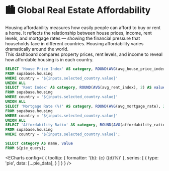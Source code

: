 # 🏙️ Global Real Estate Affordability 
Housing affordability measures how easily people can afford to buy or rent a home.
It reflects the relationship between house prices, income, rent levels, and mortgage rates — showing the financial pressure that households face in different countries.
Housing affordability varies dramatically around the world.  
This dashboard compares property prices, rent levels, and income to reveal how affordable housing is in each country.





```sql pie_query
SELECT 'House Price Index' AS category, ROUND(AVG(avg_house_price_index), 2) AS value
FROM supabase.housing
WHERE country = '${inputs.selected_country.value}'
UNION ALL
SELECT 'Rent Index' AS category, ROUND(AVG(avg_rent_index), 2) AS value
FROM supabase.housing
WHERE country = '${inputs.selected_country.value}'
UNION ALL
SELECT 'Mortgage Rate (%)' AS category, ROUND(AVG(avg_mortgage_rate), 2) AS value
FROM supabase.housing
WHERE country = '${inputs.selected_country.value}'
UNION ALL
SELECT 'Affordability Ratio' AS category, ROUND(AVG(affordability_ratio), 2) AS value
FROM supabase.housing
WHERE country = '${inputs.selected_country.value}';
```

```sql pie_data
SELECT category AS name, value
FROM ${pie_query};
```

<ECharts config={
    {
        tooltip: {
            formatter: '{b}: {c} ({d}%)'
        },
        series: [
        {
            type: 'pie',
            data: [...pie_data],
        }
      ]
      }
    }
/>